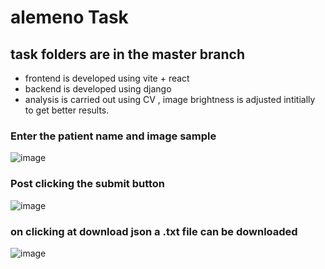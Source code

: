 # alemeno Task
## task folders are in the master branch
- frontend is developed using vite + react
- backend is developed using django
- analysis is carried out using CV , image brightness is adjusted intitially to get better results.

### Enter the patient name and image sample
![image](https://github.com/Medhashah03/alemenco/assets/113727563/f74ea51b-47d0-435a-9da5-c28e0707d124)

### Post clicking the submit button
![image](https://github.com/Medhashah03/alemenco/assets/113727563/c4ec65e5-f4a9-4e42-a787-6b5f0fe3d730)

### on clicking at download json a .txt file can be downloaded
![image](https://github.com/Medhashah03/alemenco/assets/113727563/40aa3f5f-5e1b-45b2-a46c-d677d8836f1e)

